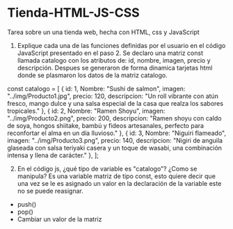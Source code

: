# Tienda-HTML-JS-CSS
Tarea sobre un una tienda web, hecha con HTML, css y JavaScript 

1. Explique cada una de las funciones definidas por el usuario en el código JavaScript presentado en el paso 2. 
Se declaro una matriz const llamada catalogo con los atributos de: id, nombre, imagen, precio y descripción.
Despues se generaron de forma dinamica tarjetas html donde se plasmaron los datos de la matriz catalogo. 

const catalogo = [
            { id: 1, Nombre: "Sushi de salmon", imagen: "../img/Producto1.jpg", precio: 120, descripcion: "Un roll vibrante con atún fresco, mango dulce y una salsa especial de la casa que realza los sabores tropicales." },
            { id: 2, Nombre: "Ramen Shoyu", imagen: "../img/Producto2.png", precio: 200, descripcion: "Ramen shoyu con caldo de soya, hongos shiitake, bambú y fideos artesanales, perfecto para reconfortar el alma en un día lluvioso." },
            { id: 3, Nombre: "Niguiri flameado", imagen: "../img/Producto3.png", precio: 140, descripcion: "Nigiri de anguila glaseada con salsa teriyaki casera y un toque de wasabi, una combinación intensa y llena de carácter." },
        ];


2. En el código js, ¿qué tipo de variable es "catalogo"? ¿Como se manipula?
Es una variable matriz de tipo const, esto quiere decir que una vez se le es asignado un valor en la declaración de la variable este no se puede reasignar.
  - push()
  - pop()
  - Cambiar un valor de la matriz
